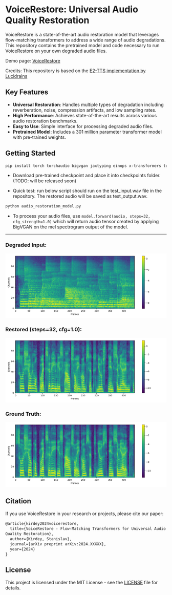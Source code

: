 # VoiceRestore: Universal Audio Quality Restoration

VoiceRestore is a state-of-the-art audio restoration model that leverages flow-matching transformers to address a wide range of audio degradations. This repository contains the pretrained model and code necessary to run VoiceRestore on your own degraded audio files.

Demo page: [VoiceRestore](https://sparkling-rabanadas-3082be.netlify.app/)

Credits: This repository is based on the [E2-TTS implementation by Lucidrains](https://github.com/lucidrains/e2-tts-pytorch)

## Key Features

- **Universal Restoration**: Handles multiple types of degradation including reverberation, noise, compression artifacts, and low sampling rates.
- **High Performance**: Achieves state-of-the-art results across various audio restoration benchmarks.
- **Easy to Use**: Simple interface for processing degraded audio files.
- **Pretrained Model**: Includes a 301 million parameter transformer model with pre-trained weights.

## Getting Started

 ```bash
pip install torch torchaudio bigvgan jaxtyping einops x-transformers torchdiffeq gateloop-transformer
```

- Download pre-trained checkpoint and place it into checkpoints folder. (TODO: will be released soon)

- Quick test: run below script should run on the test_input.wav file in the repository. The restored audio will be saved as test_output.wav.
```bash
python audio_restoration_model.py
```

- To process your audio files, use `model.forward(audio, steps=32, cfg_strength=1.0)` which will return audio tensor created by applying BigVGAN on the mel spectrogram output of the model. 


---
### Degraded Input: 

![Degraded Input](./imgs/degraded.png "Degraded Input")

### Restored (steps=32, cfg=1.0):

![Restored](./imgs/restored.png "Restored")


### Ground Truth:

![Ground Truth](./imgs/ground_truth.png "Ground Truth")



## Citation

If you use VoiceRestore in your research or projects, please cite our paper:

```
@article{kirdey2024voicerestore,
  title={VoiceRestore - Flow-Matching Transformers for Universal Audio Quality Restoration},
  author={Kirdey, Stanislav},
  journal={arXiv preprint arXiv:2024.XXXXX},
  year={2024}
}
```



## License

This project is licensed under the MIT License - see the [LICENSE](LICENSE) file for details.
